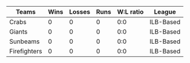
| Teams | Wins | Losses | Runs | W:L ratio | League |
| --- | --- | --- | --- | --- | --- |
| Crabs | 0 | 0 | 0 | 0:0 | ILB-Based |
| Giants | 0 | 0 | 0 | 0:0 | ILB-Based |
| Sunbeams | 0 | 0 | 0 | 0:0 | ILB-Based |
| Firefighters | 0 | 0 | 0 | 0:0 | ILB-Based |